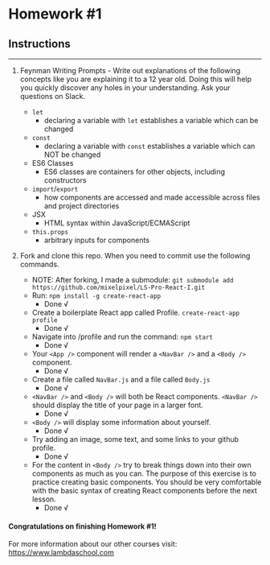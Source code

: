 # Homework #1

## Instructions
---
1. Feynman Writing Prompts - Write out explanations of the following concepts like you are explaining it to a 12 year old.  Doing this will help you quickly discover any holes in your understanding.  Ask your questions on Slack.

	* `let`
		- declaring a variable with `let` establishes a variable which can be changed
	* `const`
		- declaring a variable with `const` establishes a variable which can NOT be changed
	* ES6 Classes
		- ES6 classes are containers for other objects, including constructors
	* `import`/`export`
		- how components are accessed and made accessible across files and project directories
	* JSX
		- HTML syntax within JavaScript/ECMAScript
	* `this.props`
		- arbitrary inputs for components

2. Fork and clone this repo.  When you need to commit use the following commands.
	- NOTE: After forking, I made a submodule: `git submodule add https://github.com/mixelpixel/LS-Pro-React-I.git`

	* Run: `npm install -g create-react-app`
		* Done √
	* Create a boilerplate React app called Profile. `create-react-app profile`
		* Done √
	* Navigate into /profile and run the command: `npm start`
		* Done √
	* Your `<App />` component will render a `<NavBar />` and a `<Body />` component.
		* Done √
	* Create a file called `NavBar.js` and a file called `Body.js`
		* Done √
	* `<NavBar />` and `<Body />` will both be React components.  `<NavBar />` should display the title of your page in a larger font.
		* Done √
	* `<Body />` will display some information about yourself.
		* Done √
	* Try adding an image, some text, and some links to your github profile.
		* Done √
	* For the content in `<Body />` try to break things down into their own components as much as you can.  The purpose of this exercise is to practice creating basic components.  You should be very comfortable with the basic syntax of creating React components before the next lesson.
		* Done √


#### Congratulations on finishing Homework #1!

For more information about our other courses visit: https://www.lambdaschool.com
